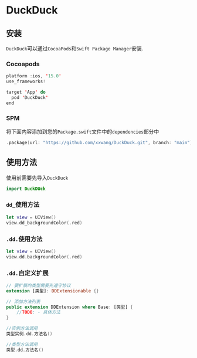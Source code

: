 # DuckDuck

## 安装

`DuckDuck`可以通过`CocoaPods`和`Swift Package Manager`安装.

### Cocoapods

```Swift
platform :ios, '15.0'
use_frameworks!

target 'App' do
  pod 'DuckDuck'
end
```

### SPM

将下面内容添加到您的`Package.swift`文件中的`dependencies`部分中
```Swift
.package(url: "https://github.com/xxwang/DuckDuck.git", branch: "main")
```

## 使用方法

使用前需要先导入`DuckDuck`
```Swift
import DuckDUck
```

### `dd_`使用方法

```Swift
let view = UIView()
view.dd_backgroundColor(.red)
```

### `.dd.`使用方法

```Swift
let view = UIView()
view.dd.backgroundColor(.red)
```

### `.dd.`自定义扩展

```Swift
// 要扩展的类型需要先遵守协议
extension [类型]: DDExtensionable {}

// 添加方法列表
public extension DDExtension where Base: [类型] {
    //TODO: - 具体方法
}

//实例方法调用
类型实例.dd.方法名()

//类型方法调用
类型.dd.方法名()
```


